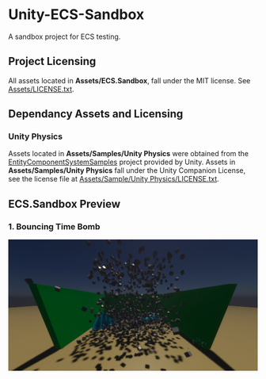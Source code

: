 # Unity-ECS-Sandbox
A sandbox project for ECS testing.

## Project Licensing
All assets located in **Assets/ECS.Sandbox**, fall under the MIT license. See [Assets/LICENSE.txt](/Assets/ECS.Sandbox/LICENSE.txt).

## Dependancy Assets and Licensing
### Unity Physics
Assets located in **Assets/Samples/Unity Physics** were obtained from the [EntityComponentSystemSamples](https://github.com/Unity-Technologies/EntityComponentSystemSamples/tree/master/PhysicsSamples/Assets/Samples/Unity%20Physics/1.0.10) project provided by Unity. Assets in **Assets/Samples/Unity Physics** fall under the Unity Companion License, see the license file at [Assets/Sample/Unity Physics/LICENSE.txt](/Assets/Samples/Unity%20Physics/LICENSE.txt).

## ECS.Sandbox Preview
### 1. Bouncing Time Bomb
![alt text](/Assets/ECS.Sandbox/1.%20Bouncing%20Time%20Bomb/Preview.PNG "1. Bouncing Time Bomb")

